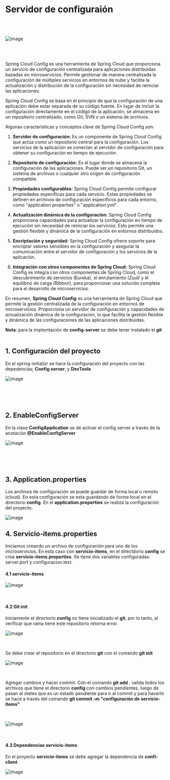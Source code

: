 # Servidor de configuraión

<br>
<br>

![image](https://github.com/crodrigr/microservicios-spring-boot-confenalco/assets/31961588/f55c4a7d-b14a-4158-8af8-a26bc72bbdf5)


<br>
<br>


Spring Cloud Config es una herramienta de Spring Cloud que proporciona un servicio de configuración centralizada para aplicaciones distribuidas basadas en microservicios. Permite gestionar de manera centralizada la configuración de múltiples servicios en entornos de nube y facilita la actualización y distribución de la configuración sin necesidad de reiniciar las aplicaciones.

Spring Cloud Config se basa en el principio de que la configuración de una aplicación debe estar separada de su código fuente. En lugar de incluir la configuración directamente en el código de la aplicación, se almacena en un repositorio centralizado, como Git, SVN o un sistema de archivos.

Algunas características y conceptos clave de Spring Cloud Config son:

   1. **Servidor de configuración:** Es un componente de Spring Cloud Config que actúa como un repositorio central para la configuración. Los servicios de la aplicación se conectan al servidor de configuración para obtener su configuración en tiempo de ejecución.

   2. **Repositorio de configuración:** Es el lugar donde se almacena la configuración de las aplicaciones. Puede ser un repositorio Git, un sistema de archivos o cualquier otro origen de configuración compatible.

   3. **Propiedades configurables:** Spring Cloud Config permite configurar propiedades específicas para cada servicio. Estas propiedades se definen en archivos de configuración específicos para cada entorno, como "application.properties" o "application.yml".

   4. **Actualización dinámica de la configuración:** Spring Cloud Config proporciona capacidades para actualizar la configuración en tiempo de ejecución sin necesidad de reiniciar los servicios. Esto permite una gestión flexible y dinámica de la configuración en entornos distribuidos.

   5. **Encriptación y seguridad:** Spring Cloud Config ofrece soporte para encriptar valores sensibles en la configuración y asegurar la comunicación entre el servidor de configuración y los servicios de la aplicación.

   6. **Integración con otros componentes de Spring Cloud:** Spring Cloud Config se integra con otros componentes de Spring Cloud, como el descubrimiento de servicios (Eureka), el enrutamiento (Zuul) y el equilibrio de carga (Ribbon), para proporcionar una solución completa para el desarrollo de microservicios.

En resumen, **Spring Cloud Config** es una herramienta de Spring Cloud que permite la gestión centralizada de la configuración en entornos de microservicios. Proporciona un servidor de configuración y capacidades de actualización dinámica de la configuración, lo que facilita la gestión flexible y dinámica de las configuraciones de las aplicaciones distribuidas.

**Nota**: para la implemtación de **config-server** se debe tener instalado el **git**
<br>
<br>


## 1. Configuración del proyecto

En el spring-initializr se hace la configuración del proyecto con las depedencias; **Config server**, y **DevTools**

![image](https://github.com/crodrigr/microservicios-spring-boot-confenalco/assets/31961588/2ac50bef-66ec-43ce-9dcd-28e4e71149c2)

<br>
<br>
<br>


## 2. EnableConfigServer

En la clase **ConfigApplication** se de activar el config server a través de la anotación **@EnableConfigServer**

![image](https://github.com/crodrigr/microservicios-spring-boot-confenalco/assets/31961588/6558e5e2-9058-45dc-b8ef-902f6f650e47)

<br>
<br>
<br>

## 3. Application.properties

Los archivos de configuración se puede guardar de forma local o remoto (cloud). En esta configuración se esta guardando de forma local en el directorio **config**. En el **application.properties** se realiza la configuración del proyecto. 

![image](https://github.com/crodrigr/microservicios-spring-boot-confenalco/assets/31961588/defba764-b498-4b36-b087-52800d302765)

## 4. Servicio-items.properties

Iniciamos creando un archivo de configuración para uno de los microservicios. En esta caso con **servicio-items**, en el directdorio **config** se crea **servicio-items.properties**. Se tiene dos variables configuradas: server.port y configuracion.text.

#### 4.1 servicio-items

![image](https://github.com/crodrigr/microservicios-spring-boot-confenalco/assets/31961588/00c60b2b-7f11-471c-adc7-d825f227478b)

<br>

#### 4.2 Git init

Iniciamente el directorio **config** no tiene inicializado el **git**, por lo tanto, al verificar que rama tiene este repositorio retorna error. 

![image](https://github.com/crodrigr/microservicios-spring-boot-confenalco/assets/31961588/74deb42f-2268-4ba3-be73-44d8a0c54ea9)

<br>

Se debe crear el repositorio en el directorio **git** con el comando **git init**

![image](https://github.com/crodrigr/microservicios-spring-boot-confenalco/assets/31961588/5db96230-0a91-4179-ac69-6a457162f087)

<br>

Agregar cambios y hacer commit. Con el comando **git add .** valida todos los archivos que tiene el directorio **config** con cambios pendientes, luego de pasan al states que es un estado pendiente para ir al commit y para hacerlo se hace a través del comando **git commit -m "configuración de servicio-items"**

<br>

![image](https://github.com/crodrigr/microservicios-spring-boot-confenalco/assets/31961588/85df6b6f-1c10-4757-86ad-f426f8c7a406)

<br>

#### 4.3 Dependencias servicio-items

En el proyecto **servicio-items** se debe agregar la dependencia de **confi-client**

![image](https://github.com/crodrigr/microservicios-spring-boot-confenalco/assets/31961588/96c2aa51-758c-425d-a258-4dc7ee7ec709)

<br>














